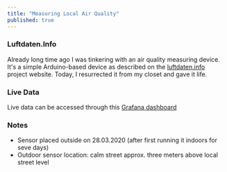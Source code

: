 ```yaml
---
title: "Measuring Local Air Quality"
published: true
---
```


### Luftdaten.Info

Already long time ago I was tinkering with an air quality measuring device. It's a simple Arduino-based device as described on the [luftdaten.info](https://luftdaten.info/) project website. Today, I resurrected it from my closet and gave it life.

### Live Data

Live data can be accessed through this [Grafana dashboard](https://api-rrd.madavi.de/grafana/d/GUaL5aZMz/pm-sensors?orgId=1&var-chipID=esp8266-2634858&theme=light&from=1595835409544&to=1595857009544)

### Notes

- Sensor placed outside on 28.03.2020 (after first running it indoors for seve days) 
- Outdoor sensor location: calm street approx. three meters above local street level
